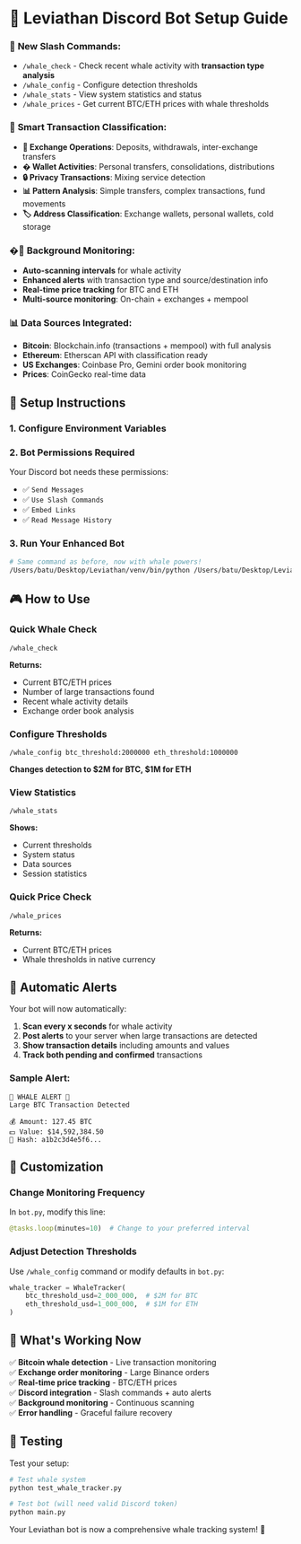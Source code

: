 # 🐋 Leviathan Discord Bot Setup Guide

### 🤖 **New Slash Commands:**
- `/whale_check` - Check recent whale activity with **transaction type analysis**
- `/whale_config` - Configure detection thresholds 
- `/whale_stats` - View system statistics and status
- `/whale_prices` - Get current BTC/ETH prices with whale thresholds

### 🧠 **Smart Transaction Classification:**
- **🏦 Exchange Operations**: Deposits, withdrawals, inter-exchange transfers
- **� Wallet Activities**: Personal transfers, consolidations, distributions  
- **🔒 Privacy Transactions**: Mixing service detection
- **📊 Pattern Analysis**: Simple transfers, complex transactions, fund movements
- **🏷️ Address Classification**: Exchange wallets, personal wallets, cold storage

### �🔄 **Background Monitoring:**
- **Auto-scanning intervals** for whale activity
- **Enhanced alerts** with transaction type and source/destination info
- **Real-time price tracking** for BTC and ETH
- **Multi-source monitoring**: On-chain + exchanges + mempool

### 📊 **Data Sources Integrated:**
- **Bitcoin**: Blockchain.info (transactions + mempool) with full analysis
- **Ethereum**: Etherscan API with classification ready
- **US Exchanges**: Coinbase Pro, Gemini order book monitoring
- **Prices**: CoinGecko real-time data

## 🚀 Setup Instructions

### 1. Configure Environment Variables


### 2. Bot Permissions Required
Your Discord bot needs these permissions:
- ✅ `Send Messages`
- ✅ `Use Slash Commands` 
- ✅ `Embed Links`
- ✅ `Read Message History`

### 3. Run Your Enhanced Bot
```bash
# Same command as before, now with whale powers!
/Users/batu/Desktop/Leviathan/venv/bin/python /Users/batu/Desktop/Leviathan/main.py
```

## 🎮 How to Use

### Quick Whale Check
```
/whale_check
```
**Returns:**
- Current BTC/ETH prices
- Number of large transactions found
- Recent whale activity details
- Exchange order book analysis

### Configure Thresholds
```
/whale_config btc_threshold:2000000 eth_threshold:1000000
```
**Changes detection to $2M for BTC, $1M for ETH**

### View Statistics
```
/whale_stats
```
**Shows:**
- Current thresholds
- System status
- Data sources
- Session statistics

### Quick Price Check
```
/whale_prices
```
**Returns:**
- Current BTC/ETH prices
- Whale thresholds in native currency

## 🚨 Automatic Alerts

Your bot will now automatically:

1. **Scan every x seconds** for whale activity
2. **Post alerts** to your server when large transactions are detected
3. **Show transaction details** including amounts and values
4. **Track both pending and confirmed** transactions

### Sample Alert:
```
🚨 WHALE ALERT 🚨
Large BTC Transaction Detected

💰 Amount: 127.45 BTC
💵 Value: $14,592,384.50
🔗 Hash: a1b2c3d4e5f6...
```

## 🔧 Customization

### Change Monitoring Frequency
In `bot.py`, modify this line:
```python
@tasks.loop(minutes=10)  # Change to your preferred interval
```

### Adjust Detection Thresholds
Use `/whale_config` command or modify defaults in `bot.py`:
```python
whale_tracker = WhaleTracker(
    btc_threshold_usd=2_000_000,  # $2M for BTC
    eth_threshold_usd=1_000_000,  # $1M for ETH
)
```

## 🎯 What's Working Now

✅ **Bitcoin whale detection** - Live transaction monitoring  
✅ **Exchange order monitoring** - Large Binance orders  
✅ **Real-time price tracking** - BTC/ETH prices  
✅ **Discord integration** - Slash commands + auto alerts  
✅ **Background monitoring** - Continuous scanning  
✅ **Error handling** - Graceful failure recovery  

## 🧪 Testing

Test your setup:
```bash
# Test whale system
python test_whale_tracker.py

# Test bot (will need valid Discord token)
python main.py
```

Your Leviathan bot is now a comprehensive whale tracking system! 🐋